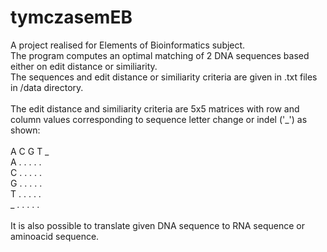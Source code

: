 # tymczasemEB

A project realised for Elements of Bioinformatics subject. <br />
The program computes an optimal matching of 2 DNA sequences based either on edit distance or similiarity. <br />
The sequences and edit distance or similiarity criteria are given in .txt files in /data directory. <br />
 <br />
The edit distance and similiarity criteria are 5x5 matrices with row and column values corresponding to sequence letter change or indel ('_') as shown: <br />
 <br />
   A  C  G  T  _ <br />
A  .  .  .  .  . <br />
C  .  .  .  .  . <br />
G  .  .  .  .  . <br />
T  .  .  .  .  . <br />
_  .  .  .  .  . <br />
 <br />
It is also possible to translate given DNA sequence to RNA sequence or aminoacid sequence.
